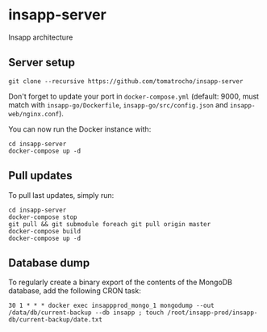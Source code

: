 # insapp-server

Insapp architecture

## Server setup

    git clone --recursive https://github.com/tomatrocho/insapp-server

Don't forget to update your port in `docker-compose.yml` (default: 9000, must match with `insapp-go/Dockerfile`, `insapp-go/src/config.json` and `insapp-web/nginx.conf`).

You can now run the Docker instance with:

    cd insapp-server
    docker-compose up -d

## Pull updates

To pull last updates, simply run:

    cd insapp-server
    docker-compose stop
    git pull && git submodule foreach git pull origin master
    docker-compose build
    docker-compose up -d

## Database dump

To regularly create a binary export of the contents of the MongoDB database, add the following CRON task:

    30 1 * * * docker exec insappprod_mongo_1 mongodump --out /data/db/current-backup --db insapp ; touch /root/insapp-prod/insapp-db/current-backup/date.txt
